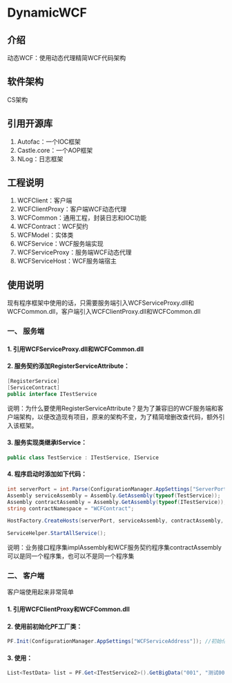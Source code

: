 # DynamicWCF

## 介绍

动态WCF：使用动态代理精简WCF代码架构


## 软件架构

CS架构


## 引用开源库

1.  Autofac：一个IOC框架
2.  Castle.core：一个AOP框架
3.  NLog：日志框架


## 工程说明

1.  WCFClient：客户端
2.  WCFClientProxy：客户端WCF动态代理
3.  WCFCommon：通用工程，封装日志和IOC功能
4.  WCFContract：WCF契约
5.  WCFModel：实体类
6.  WCFService：WCF服务端实现
7.  WCFServiceProxy：服务端WCF动态代理
8.  WCFServiceHost：WCF服务端宿主


## 使用说明

现有程序框架中使用的话，只需要服务端引入WCFServiceProxy.dll和WCFCommon.dll，客户端引入WCFClientProxy.dll和WCFCommon.dll

### 一、  服务端

#### 1.  引用WCFServiceProxy.dll和WCFCommon.dll

#### 2.  服务契约添加RegisterServiceAttribute：

```C#
[RegisterService]
[ServiceContract]
public interface ITestService
```

说明：为什么要使用RegisterServiceAttribute？是为了兼容旧的WCF服务端和客户端架构，以便改造现有项目，原来的架构不变，为了精简增删改查代码，额外引入该框架。

#### 3.  服务实现类继承IService：

```C#
public class TestService : ITestService, IService
```

#### 4.  程序启动时添加如下代码：

```C#
int serverPort = int.Parse(ConfigurationManager.AppSettings["ServerPort"]);
Assembly serviceAssembly = Assembly.GetAssembly(typeof(TestService));
Assembly contractAssembly = Assembly.GetAssembly(typeof(ITestService));
string contractNamespace = "WCFContract";

HostFactory.CreateHosts(serverPort, serviceAssembly, contractAssembly, contractNamespace);

ServiceHelper.StartAllService();
```

说明：业务接口程序集implAssembly和WCF服务契约程序集contractAssembly可以是同一个程序集，也可以不是同一个程序集

### 二、  客户端

客户端使用起来非常简单

#### 1.  引用WCFClientProxy和WCFCommon.dll

#### 2.  使用前初始化PF工厂类：

```C#
PF.Init(ConfigurationManager.AppSettings["WCFServiceAddress"]); //初始化PF
```

#### 3.  使用：

```C#
List<TestData> list = PF.Get<ITestService2>().GetBigData("001", "测试001");
```





